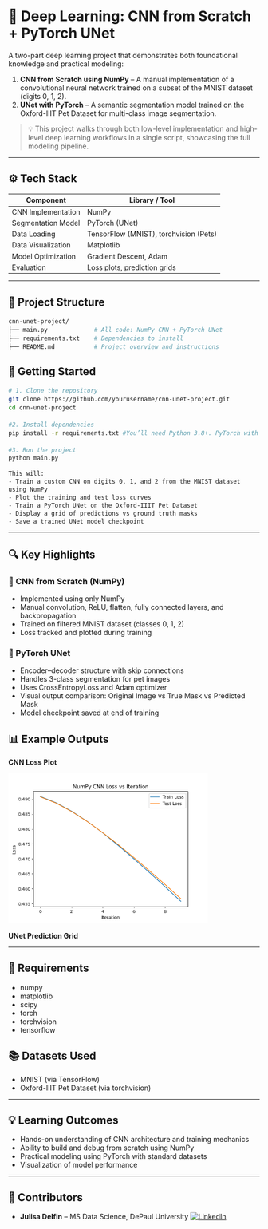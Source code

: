 # 🧠 Deep Learning: CNN from Scratch + PyTorch UNet

A two-part deep learning project that demonstrates both foundational knowledge and practical modeling:

1. **CNN from Scratch using NumPy** – A manual implementation of a convolutional neural network trained on a subset of the MNIST dataset (digits 0, 1, 2).
2. **UNet with PyTorch** – A semantic segmentation model trained on the Oxford-IIIT Pet Dataset for multi-class image segmentation.

> 💡 This project walks through both low-level implementation and high-level deep learning workflows in a single script, showcasing the full modeling pipeline.

---

## ⚙️ Tech Stack

| Component                  | Library / Tool           |
|----------------------------|---------------------------|
| CNN Implementation         | NumPy                     |
| Segmentation Model         | PyTorch (UNet)            |
| Data Loading               | TensorFlow (MNIST), torchvision (Pets) |
| Data Visualization         | Matplotlib                |
| Model Optimization         | Gradient Descent, Adam    |
| Evaluation                 | Loss plots, prediction grids |

---

## 📁 Project Structure

```bash
cnn-unet-project/
├── main.py             # All code: NumPy CNN + PyTorch UNet
├── requirements.txt    # Dependencies to install
├── README.md           # Project overview and instructions
```
## 🚀 Getting Started
```bash
# 1. Clone the repository
git clone https://github.com/yourusername/cnn-unet-project.git
cd cnn-unet-project

#2. Install dependencies
pip install -r requirements.txt #You’ll need Python 3.8+. PyTorch with GPU support is recommended (but not required for testing).

#3. Run the project
python main.py
```
    This will:
    - Train a custom CNN on digits 0, 1, and 2 from the MNIST dataset using NumPy
    - Plot the training and test loss curves
    - Train a PyTorch UNet on the Oxford-IIIT Pet Dataset
    - Display a grid of predictions vs ground truth masks
    - Save a trained UNet model checkpoint

---

## 🔍 Key Highlights

### 🧮 CNN from Scratch (NumPy)
- Implemented using only NumPy
- Manual convolution, ReLU, flatten, fully connected layers, and backpropagation
- Trained on filtered MNIST dataset (classes 0, 1, 2)
- Loss tracked and plotted during training

### 🎯 PyTorch UNet
- Encoder–decoder structure with skip connections
- Handles 3-class segmentation for pet images
- Uses CrossEntropyLoss and Adam optimizer
- Visual output comparison: Original Image vs True Mask vs Predicted Mask
- Model checkpoint saved at end of training

## 📊 Example Outputs

**CNN Loss Plot**

<img src="cnn_loss_plot.png" width="400">

**UNet Prediction Grid**

---

## 🧰 Requirements

- numpy  
- matplotlib  
- scipy  
- torch  
- torchvision  
- tensorflow  

## 📚 Datasets Used

- MNIST (via TensorFlow)
- Oxford-IIIT Pet Dataset (via torchvision)

---

## 💡 Learning Outcomes

- Hands-on understanding of CNN architecture and training mechanics
- Ability to build and debug from scratch using NumPy
- Practical modeling using PyTorch with standard datasets
- Visualization of model performance

---

## 👥 Contributors

- **Julisa Delfin** – MS Data Science, DePaul University
[![LinkedIn](https://img.shields.io/badge/LinkedIn-0077B5?style=flat&logo=linkedin&logoColor=white)](https://www.linkedin.com/in/julisadelfin/) 

